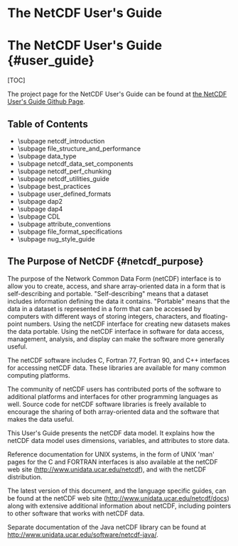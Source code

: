 # The NetCDF User's Guide

# The NetCDF User's Guide {#user_guide}

[TOC]

The project page for the NetCDF User's Guide can be found at [the NetCDF User's Guide Github Page](https://github.com/Unidata/netcdf).

## Table of Contents

- \subpage netcdf_introduction
- \subpage file_structure_and_performance
- \subpage data_type
- \subpage netcdf_data_set_components
- \subpage netcdf_perf_chunking
- \subpage netcdf_utilities_guide
- \subpage best_practices
- \subpage user_defined_formats
- \subpage dap2
- \subpage dap4
- \subpage CDL
- \subpage attribute_conventions
- \subpage file_format_specifications
- \subpage nug_style_guide


## The Purpose of NetCDF {#netcdf_purpose}

The purpose of the Network Common Data Form (netCDF) interface is to allow you to create, access, and share array-oriented data in a form that is self-describing and portable. "Self-describing" means that a dataset includes information defining the data it contains. "Portable" means that the data in a dataset is represented in a form that can be accessed by computers with different ways of storing integers, characters, and floating-point numbers. Using the netCDF interface for creating new datasets makes the data portable. Using the netCDF interface in software for data access, management, analysis, and display can make the software more generally useful.

The netCDF software includes C, Fortran 77, Fortran 90, and C++ interfaces for accessing netCDF data. These libraries are available for many common computing platforms.

The community of netCDF users has contributed ports of the software to additional platforms and interfaces for other programming languages as
well. Source code for netCDF software libraries is freely available to encourage the sharing of both array-oriented data and the software that makes the data useful.

This User's Guide presents the netCDF data model. It explains how the netCDF data model uses dimensions, variables, and attributes to store data.

Reference documentation for UNIX systems, in the form of UNIX 'man'
pages for the C and FORTRAN interfaces is also available at the netCDF
web site (http://www.unidata.ucar.edu/netcdf), and with the netCDF
distribution.

The latest version of this document, and the language specific guides,
can be found at the netCDF web site
(http://www.unidata.ucar.edu/netcdf/docs) along with extensive
additional information about netCDF, including pointers to other
software that works with netCDF data.

Separate documentation of the Java netCDF library can be found at
http://www.unidata.ucar.edu/software/netcdf-java/.
